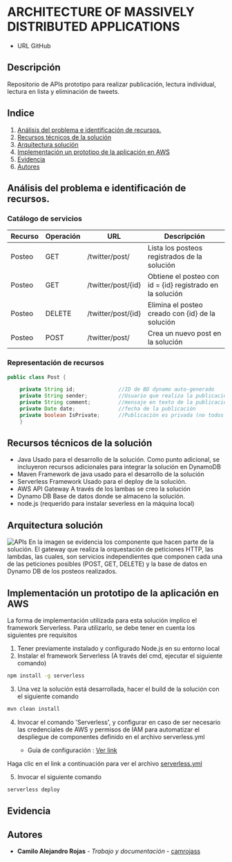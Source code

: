# ARCHITECTURE OF MASSIVELY DISTRIBUTED APPLICATIONS
* URL GitHub

## Descripción
Repositorio de APIs prototipo para realizar publicación, lectura individual, lectura en lista y eliminación de tweets.

## Indice
1. [Análisis del problema e identificación de recursos.](#id1)
2. [Recursos técnicos de la solución](#id2)
3. [Arquitectura solución](#id3)
4. [Implementación un prototipo de la aplicación en AWS](#id4)
5. [Evidencia](#id5)
6. [Autores](#id6)

## Análisis del problema e identificación de recursos. <a name="id1"></a>

### Catálogo de servicios
| Recurso | Operación | URL                  | Descripción                                                     |
|---------|-----------|----------------------|-----------------------------------------------------------------|
| Posteo  | GET       | /twitter/post/       | Lista los posteos registrados de la solución                    | 
| Posteo  | GET       | /twitter/post/{id}   | Obtiene el posteo con id = {id} registrado en la solución       | 
| Posteo  | DELETE    | /twitter/post/{id}   | Elimina el posteo creado con {id} de la solución                | 
| Posteo  | POST      | /twitter/post/       | Crea un nuevo post en la solución                               | 

### Representación de recursos
```java
public class Post {

    private String id;              //ID de BD dynamo auto-generado
    private String sender;          //Usuario que realiza la publicación
    private String comment;         //mensaje en texto de la publicación
    private Date date;              //fecha de la publicación
    private boolean IsPrivate;      //Publicación es privada (no todos pueden verla)
	}
```
## Recursos técnicos de la solución <a name="id2"></a>
- Java
  Usado para el desarrollo de la solución. Como punto adicional, se incluyeron recursos adicionales para integrar la solución en DynamoDB
- Maven
  Framework de java usado para el desarrollo de la solución
- Serverless Framework
  Usado para el deploy de la solución.
- AWS API Gateway
  A través de los lambas se creo la solución
- Dynamo DB
  Base de datos donde se almaceno la solución.
- node.js (requerido para instalar severless en la máquina local)

## Arquitectura solución <a name="id3"></a>
![APIs](https://github.com/camrojass/twiterlab_API/assets/100396227/ddba6836-42bc-44d6-896b-87eb8b14fb44)
En la imagen se evidencia los componente que hacen parte de la solución. El gateway que realiza la orquestación de peticiones HTTP, las lambdas, las cuales, son servicios independientes que componen cada una de las peticiones posibles (POST, GET, DELETE) y la base de datos en Dynamo DB de los posteos realizados.

## Implementación un prototipo de la aplicación en AWS <a name="id4"></a>

La forma de implementación utilizada para esta solución implico el framework Serverless. Para utilizarlo, se debe tener en cuenta los siguientes pre requisitos

1. Tener previamente instalado y configurado Node.js en su entorno local
2. Instalar el framework Serverless (A través del cmd, ejecutar el siguiente comando)
```bash
npm install -g serverless
```
3. Una vez la solución está desarrollada, hacer el build de la solución con el siguiente comando
```bash
mvn clean install
```
4. Invocar el comando 'Serverless', y configurar en caso de ser necesario las credenciales de AWS y permisos de IAM para automatizar el despliegue de componentes definido en el archivo serverless.yml

    - Guía de configuración : [Ver link](https://www.serverless.com/framework/docs/tutorial)

Haga clic en el link a continuación para ver el archivo [serverless.yml]()

5. Invocar el siguiente comando
```bash
serverless deploy
```

## Evidencia <a name="id5"></a>

## Autores <a name="id6"></a>
* **Camilo Alejandro Rojas** - *Trabajo y documentación* - [camrojass](https://github.com/camrojass)
